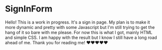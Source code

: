 # SignInForm
Hello! This is a work in progress. It's a sign in page. My plan is to make it more dynamic and pretty with some Javascript but I'm still trying to get the hang of it so bare with me please.
For now this is what I got, mainly HTML and simple CSS. 
I am happy with the result but I know I still have a long road ahead of me. 
Thank you for reading me!
♥♥♥♥♥

